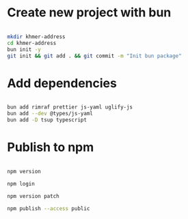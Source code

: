 # Create new project with bun

```bash

mkdir khmer-address
cd khmer-address
bun init -y
git init && git add . && git commit -m "Init bun package"

```

# Add dependencies

```bash

bun add rimraf prettier js-yaml uglify-js
bun add --dev @types/js-yaml
bun add -D tsup typescript

```

# Publish to npm

```bash

npm version

npm login

npm version patch

npm publish --access public

```
